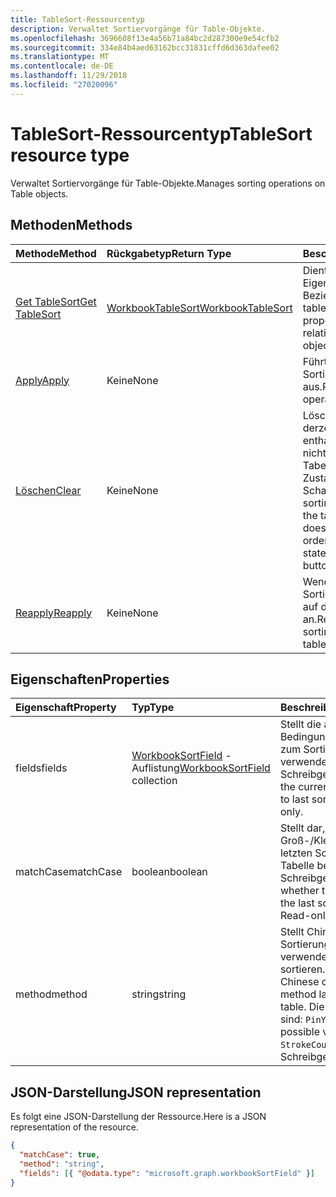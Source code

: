 ```yaml
---
title: TableSort-Ressourcentyp
description: Verwaltet Sortiervorgänge für Table-Objekte.
ms.openlocfilehash: 3696608f13e4a56b71a84bc2d287300e9e54cfb2
ms.sourcegitcommit: 334e84b4aed63162bcc31831cffd6d363dafee02
ms.translationtype: MT
ms.contentlocale: de-DE
ms.lasthandoff: 11/29/2018
ms.locfileid: "27020096"
---
```

# <a name="tablesort-resource-type"></a><span data-ttu-id="b1549-103">TableSort-Ressourcentyp</span><span class="sxs-lookup"><span data-stu-id="b1549-103">TableSort resource type</span></span>

<span data-ttu-id="b1549-104">Verwaltet Sortiervorgänge für Table-Objekte.</span><span class="sxs-lookup"><span data-stu-id="b1549-104">Manages sorting operations on Table objects.</span></span>


## <a name="methods"></a><span data-ttu-id="b1549-105">Methoden</span><span class="sxs-lookup"><span data-stu-id="b1549-105">Methods</span></span>

| <span data-ttu-id="b1549-106">Methode</span><span class="sxs-lookup"><span data-stu-id="b1549-106">Method</span></span>           | <span data-ttu-id="b1549-107">Rückgabetyp</span><span class="sxs-lookup"><span data-stu-id="b1549-107">Return Type</span></span>    |<span data-ttu-id="b1549-108">Beschreibung</span><span class="sxs-lookup"><span data-stu-id="b1549-108">Description</span></span>|
|:---------------|:--------|:----------|
|[<span data-ttu-id="b1549-109">Get TableSort</span><span class="sxs-lookup"><span data-stu-id="b1549-109">Get TableSort</span></span>](../api/tablesort-get.md) | [<span data-ttu-id="b1549-110">WorkbookTableSort</span><span class="sxs-lookup"><span data-stu-id="b1549-110">WorkbookTableSort</span></span>](tablesort.md) |<span data-ttu-id="b1549-111">Dient zum Lesen der Eigenschaften und der Beziehungen des tableSort-Objekts.</span><span class="sxs-lookup"><span data-stu-id="b1549-111">Read properties and relationships of tableSort object.</span></span>|
|[<span data-ttu-id="b1549-112">Apply</span><span class="sxs-lookup"><span data-stu-id="b1549-112">Apply</span></span>](../api/tablesort-apply.md)|<span data-ttu-id="b1549-113">Keine</span><span class="sxs-lookup"><span data-stu-id="b1549-113">None</span></span>|<span data-ttu-id="b1549-114">Führt einen Sortiervorgang aus.</span><span class="sxs-lookup"><span data-stu-id="b1549-114">Perform a sort operation.</span></span>|
|[<span data-ttu-id="b1549-115">Löschen</span><span class="sxs-lookup"><span data-stu-id="b1549-115">Clear</span></span>](../api/tablesort-clear.md)|<span data-ttu-id="b1549-116">Keine</span><span class="sxs-lookup"><span data-stu-id="b1549-116">None</span></span>|<span data-ttu-id="b1549-p101">Löscht die Sortierung, die derzeit in der Tabelle enthalten ist. Dies ändert nicht die Sortierung der Tabelle, löscht jedoch den Zustand der Kopfzeilen-Schaltflächen.</span><span class="sxs-lookup"><span data-stu-id="b1549-p101">Clears the sorting that is currently on the table. While this doesn't modify the table's ordering, it clears the state of the header buttons.</span></span>|
|[<span data-ttu-id="b1549-119">Reapply</span><span class="sxs-lookup"><span data-stu-id="b1549-119">Reapply</span></span>](../api/tablesort-reapply.md)|<span data-ttu-id="b1549-120">Keine</span><span class="sxs-lookup"><span data-stu-id="b1549-120">None</span></span>|<span data-ttu-id="b1549-121">Wendet die aktuellen Sortierparameter erneut auf die Tabelle an.</span><span class="sxs-lookup"><span data-stu-id="b1549-121">Reapplies the current sorting parameters to the table.</span></span>|

## <a name="properties"></a><span data-ttu-id="b1549-122">Eigenschaften</span><span class="sxs-lookup"><span data-stu-id="b1549-122">Properties</span></span>
| <span data-ttu-id="b1549-123">Eigenschaft</span><span class="sxs-lookup"><span data-stu-id="b1549-123">Property</span></span>     | <span data-ttu-id="b1549-124">Typ</span><span class="sxs-lookup"><span data-stu-id="b1549-124">Type</span></span>   |<span data-ttu-id="b1549-125">Beschreibung</span><span class="sxs-lookup"><span data-stu-id="b1549-125">Description</span></span>|
|:---------------|:--------|:----------|
|<span data-ttu-id="b1549-126">fields</span><span class="sxs-lookup"><span data-stu-id="b1549-126">fields</span></span>|<span data-ttu-id="b1549-127">[WorkbookSortField](sortfield.md) -Auflistung</span><span class="sxs-lookup"><span data-stu-id="b1549-127">[WorkbookSortField](sortfield.md) collection</span></span>|<span data-ttu-id="b1549-p102">Stellt die aktuellen Bedingungen dar, die zuletzt zum Sortieren der Tabelle verwendet wurden. Schreibgeschützt.</span><span class="sxs-lookup"><span data-stu-id="b1549-p102">Represents the current conditions used to last sort the table. Read-only.</span></span>|
|<span data-ttu-id="b1549-130">matchCase</span><span class="sxs-lookup"><span data-stu-id="b1549-130">matchCase</span></span>|<span data-ttu-id="b1549-131">boolean</span><span class="sxs-lookup"><span data-stu-id="b1549-131">boolean</span></span>|<span data-ttu-id="b1549-p103">Stellt dar, ob die Groß-/Kleinschreibung den letzten Sortiervorgang der Tabelle beeinflusst hat. Schreibgeschützt.</span><span class="sxs-lookup"><span data-stu-id="b1549-p103">Represents whether the casing impacted the last sort of the table. Read-only.</span></span>|
|<span data-ttu-id="b1549-134">method</span><span class="sxs-lookup"><span data-stu-id="b1549-134">method</span></span>|<span data-ttu-id="b1549-135">string</span><span class="sxs-lookup"><span data-stu-id="b1549-135">string</span></span>|<span data-ttu-id="b1549-136">Stellt Chinesisches Zeichen Sortierung Methode zuletzt verwendet, um die Tabelle zu sortieren.</span><span class="sxs-lookup"><span data-stu-id="b1549-136">Represents Chinese character ordering method last used to sort the table.</span></span> <span data-ttu-id="b1549-137">Die möglichen Werte sind: `PinYin`, `StrokeCount`.</span><span class="sxs-lookup"><span data-stu-id="b1549-137">The possible values are: `PinYin`, `StrokeCount`.</span></span> <span data-ttu-id="b1549-138">Schreibgeschützt.</span><span class="sxs-lookup"><span data-stu-id="b1549-138">Read-only.</span></span>|

## <a name="json-representation"></a><span data-ttu-id="b1549-139">JSON-Darstellung</span><span class="sxs-lookup"><span data-stu-id="b1549-139">JSON representation</span></span>

<span data-ttu-id="b1549-140">Es folgt eine JSON-Darstellung der Ressource.</span><span class="sxs-lookup"><span data-stu-id="b1549-140">Here is a JSON representation of the resource.</span></span>

<!-- {
  "blockType": "resource",
  "optionalProperties": [

  ],
  "baseType": "microsoft.graph.entity",
  "@odata.type": "microsoft.graph.workbookTableSort"
}-->

```json
{
  "matchCase": true,
  "method": "string",
  "fields": [{ "@odata.type": "microsoft.graph.workbookSortField" }]
}

```

<!-- uuid: 8fcb5dbc-d5aa-4681-8e31-b001d5168d79
2015-10-25 14:57:30 UTC -->
<!-- {
  "type": "#page.annotation",
  "description": "TableSort resource",
  "keywords": "",
  "section": "documentation",
  "tocPath": ""
}-->